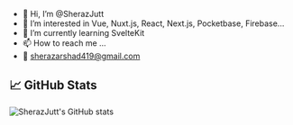 - 👋 Hi, I’m @SherazJutt
- 👀 I’m interested in Vue, Nuxt.js, React, Next.js, Pocketbase, Firebase...
- 🌱 I’m currently learning SvelteKit
- 📫 How to reach me ...
- 📧 sherazarshad419@gmail.com

<!---
fahad-441002/fahad-441002 is a ✨ special ✨ repository because its `README.md` (this file) appears on your GitHub profile.
You can click the Preview link to take a look at your changes.
--->



## 📈 GitHub Stats
![SherazJutt's GitHub stats](https://github-readme-stats.vercel.app/api?username=SherazJutt&show_icons=true&theme=radical)
